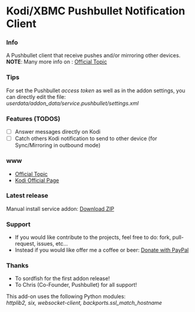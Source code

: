 Kodi/XBMC Pushbullet Notification Client
===================================

### Info
A Pushbullet client that receive pushes and/or mirroring other devices.  
**NOTE**: Many more info on : [Official Topic](http://forum.xbmc.org/showthread.php?tid=204567)

### Tips
For set the Pushbullet *access token* as well as in the addon settings, you can directly edit the file:
*userdata/addon_data/service.pushbullet/settings.xml*

### Features (TODOS)
- [ ] Answer messages directly on Kodi
- [ ] Catch others Kodi notification to send to other device (for Sync/Mirroring in outbound mode)

### www
* [Official Topic](http://forum.xbmc.org/showthread.php?tid=204567)
* [Kodi Official Page](http://addons.xbmc.org/show/service.pushbullet/)

### Latest release
Manual install service addon: [Download ZIP](https://github.com/elbowz/xbmc.service.pushbullet/archive/master.zip)

### Support
* If you would like contribute to the projects, feel free to do: fork, pull-request, issues, etc...
* Instead if you would like offer me a coffee or beer: [Donate with PayPal](https://www.paypal.com/cgi-bin/webscr?cmd=_donations&business=muttley%2ebd%40gmail%2ecom&lc=IT&item_name=XBMC%20Pushbullet%20%28muttley%29&item_number=Pushbullet&currency_code=EUR&bn=PP%2dDonationsBF%3abtn_donate_LG%2egif%3aNonHosted)

### Thanks
* To sordfish for the first addon release!
* To Chris (Co-Founder, Pushbullet) for all support!

This add-on uses the following Python modules:  
*httplib2, six, websocket-client, backports.ssl_match_hostname*